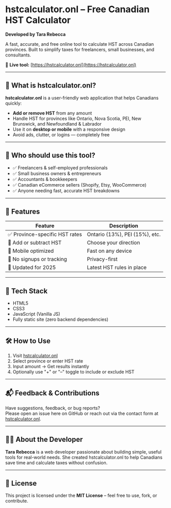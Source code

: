 # hstcalculator.onl – Free Canadian HST Calculator

**Developed by Tara Rebecca**

A fast, accurate, and free online tool to calculate HST across Canadian provinces. Built to simplify taxes for freelancers, small businesses, and consultants.

🔗 **Live tool:** [https://hstcalculator.onl](https://hstcalculator.onl)

---

## 🧠 What is hstcalculator.onl?

**hstcalculator.onl** is a user-friendly web application that helps Canadians quickly:
- **Add or remove HST** from any amount
- Handle HST for provinces like Ontario, Nova Scotia, PEI, New Brunswick, and Newfoundland & Labrador
- Use it on **desktop or mobile** with a responsive design
- Avoid ads, clutter, or logins — completely free

---

## 🎯 Who should use this tool?

- ✅ Freelancers & self-employed professionals
- ✅ Small business owners & entrepreneurs
- ✅ Accountants & bookkeepers
- ✅ Canadian eCommerce sellers (Shopify, Etsy, WooCommerce)
- ✅ Anyone needing fast, accurate HST breakdowns

---

## 🔧 Features

| Feature | Description |
|---------|-------------|
| ✅ Province-specific HST rates | Ontario (13%), PEI (15%), etc. |
| 🔁 Add or subtract HST | Choose your direction |
| 📱 Mobile optimized | Fast on any device |
| 🔐 No signups or tracking | Privacy-first |
| 📅 Updated for 2025 | Latest HST rules in place |

---

## 🚀 Tech Stack

- HTML5  
- CSS3  
- JavaScript (Vanilla JS)  
- Fully static site (zero backend dependencies)

---

## 🛠 How to Use

1. Visit [hstcalculator.onl](https://hstcalculator.onl)  
2. Select province or enter HST rate  
3. Input amount → Get results instantly  
4. Optionally use "+" or "–" toggle to include or exclude HST

---

## 📬 Feedback & Contributions

Have suggestions, feedback, or bug reports?  
Please open an issue here on GitHub or reach out via the contact form at [hstcalculator.onl](https://hstcalculator.onl).

---

## 👩‍💻 About the Developer

**Tara Rebecca** is a web developer passionate about building simple, useful tools for real-world needs. She created hstcalculator.onl to help Canadians save time and calculate taxes without confusion.

---

## 📜 License

This project is licensed under the **MIT License** – feel free to use, fork, or contribute.



